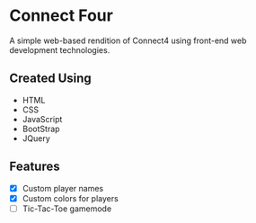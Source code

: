 # Connect Four

A simple web-based rendition of Connect4 using front-end web development technologies.

## Created Using
* HTML
* CSS
* JavaScript
* BootStrap
* JQuery

## Features
- [x] Custom player names
- [x] Custom colors for players
- [ ] Tic-Tac-Toe gamemode